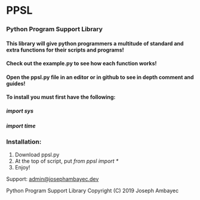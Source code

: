 # PPSL
### Python Program Support Library

#### This library will give python programmers a multitude of standard and extra functions for their scripts and programs!

#### Check out the example.py to see how each function works!
#### Open the ppsl.py file in an editor or in github to see in depth comment and guides!


#### To install you must first have the following:
##### import sys
##### import time

### Installation:

1. Download ppsl.py
2. At the top of script, put _from ppsl import *_
3. Enjoy!

Support: admin@josephambayec.dev


















Python Program Support Library Copyright (C) 2019 Joseph Ambayec
